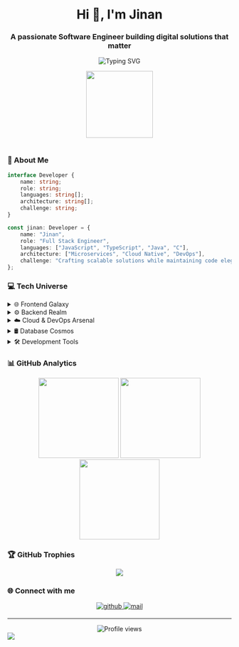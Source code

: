 <h1 align="center">Hi 👋, I'm Jinan</h1>
<h3 align="center">A passionate Software Engineer building digital solutions that matter</h3>
<p align="center">
  <img src="https://readme-typing-svg.herokuapp.com?font=Fira+Code&pause=1000&color=2E8B57&center=true&vCenter=true&width=435&lines=Full+Stack+Developer;Software+Engineer;Problem+Solver;Code+Craftsman" alt="Typing SVG" />
</p>

<div align="center">
  <img height="150" src="https://raw.githubusercontent.com/gist/patevs/b007a0e98fb216438d4cbf559fac4166/raw/88f20c9d749d756be63f22b09f3c4ac570bc5101/programming.gif"/>
</div>


<br/>



### 🚀 About Me

```typescript
interface Developer {
    name: string;
    role: string;
    languages: string[];
    architecture: string[];
    challenge: string;
}

const jinan: Developer = {
    name: "Jinan",
    role: "Full Stack Engineer",
    languages: ["JavaScript", "TypeScript", "Java", "C"],
    architecture: ["Microservices", "Cloud Native", "DevOps"],
    challenge: "Crafting scalable solutions while maintaining code elegance"
};
```

### 💻 Tech Universe

<details>
<summary>🌐 Frontend Galaxy</summary>
<br/>
<div align="center">

![HTML](https://img.shields.io/badge/-HTML-05122A?style=for-the-badge&logo=HTML5)&nbsp;
![CSS](https://img.shields.io/badge/-CSS-05122A?style=for-the-badge&logo=CSS3&logoColor=1572B6)&nbsp;
![JavaScript](https://img.shields.io/badge/-JavaScript-05122A?style=for-the-badge&logo=javascript)&nbsp;
![TypeScript](https://img.shields.io/badge/-TypeScript-05122A?style=for-the-badge&logo=typescript)&nbsp;
![React](https://img.shields.io/badge/-React-05122A?style=for-the-badge&logo=react)&nbsp;
![jQuery](https://img.shields.io/badge/-jQuery-05122A?style=for-the-badge&logo=jQuery)&nbsp;
![Bootstrap](https://img.shields.io/badge/-Bootstrap-05122A?style=for-the-badge&logo=bootstrap&logoColor=563D7C)
![Tailwind CSS](https://img.shields.io/badge/-Tailwind_CSS-05122A?style=for-the-badge&logo=tailwind-css)&nbsp;

</div>
</details>

<details>
<summary>⚙️ Backend Realm</summary>
<br/>
<div align="center">

![Node.js](https://img.shields.io/badge/-Node.js-05122A?style=for-the-badge&logo=node.js)&nbsp;
![Express.js](https://img.shields.io/badge/-Express.js-05122A?style=for-the-badge&logo=express)&nbsp;
![Java](https://img.shields.io/badge/-Java-05122A?style=for-the-badge&logo=Java&logoColor=FFA518)&nbsp;
![C](https://img.shields.io/badge/-C-05122A?style=for-the-badge&logo=C&logoColor=A8B9CC)&nbsp;

</div>
</details>

<details>
<summary>☁️ Cloud & DevOps Arsenal</summary>
<br/>
<div align="center">

![AWS](https://img.shields.io/badge/-AWS-05122A?style=for-the-badge&logo=amazon-aws)&nbsp;
![Nginx](https://img.shields.io/badge/-Nginx-05122A?style=for-the-badge&logo=nginx&logoColor=009639)&nbsp;
![Docker](https://img.shields.io/badge/-Docker-05122A?style=for-the-badge&logo=docker)&nbsp;
![Firebase](https://img.shields.io/badge/-Firebase-05122A?style=for-the-badge&logo=firebase)&nbsp;

</div>
</details>

<details>
<summary>🛢️ Database Cosmos</summary>
<br/>
<div align="center">

![MongoDB](https://img.shields.io/badge/-MongoDB-05122A?style=for-the-badge&logo=mongodb)&nbsp;
![PostgreSQL](https://img.shields.io/badge/-PostgreSQL-05122A?style=for-the-badge&logo=postgresql)&nbsp;

</div>
</details>

<details>
<summary>🛠️ Development Tools</summary>
<br/>
<div align="center">

![Git](https://img.shields.io/badge/-Git-05122A?style=for-the-badge&logo=git)&nbsp;
![GitHub](https://img.shields.io/badge/-GitHub-05122A?style=for-the-badge&logo=github)&nbsp;
![Visual Studio Code](https://img.shields.io/badge/-Visual%20Studio%20Code-05122A?style=for-the-badge&logo=visual-studio-code&logoColor=007ACC)&nbsp;
![Eclipse](https://img.shields.io/badge/-Eclipse-05122A?style=for-the-badge&logo=eclipse-ide&logoColor=2C2255)&nbsp;
![NetBeans](https://img.shields.io/badge/-NetBeans-05122A?style=for-the-badge&logo=NetBeans-ide&logoColor=2C2255)&nbsp;

</div>
</details>

### 📊 GitHub Analytics

<div align="center">
  <img src="https://github-readme-stats.vercel.app/api?username=jinu721&show_icons=true&theme=tokyonight&hide_border=true&include_all_commits=true&count_private=true" height="180"/>
  <img src="https://github-readme-streak-stats.herokuapp.com/?user=jinu721&theme=tokyonight&hide_border=true" height="180"/>
</div>

<div align="center">
  <img src="https://github-readme-stats.vercel.app/api/top-langs/?username=jinu721&theme=tokyonight&hide_border=true&include_all_commits=true&count_private=true&layout=compact" height="180"/>
</div>

### 🏆 GitHub Trophies
<div align="center">
  <img src="https://github-profile-trophy.vercel.app/?username=jinu721&theme=tokyonight&no-frame=true&no-bg=false&margin-w=4" />
</div>

### 🌐 Connect with me
<div align="center">
  <a href="https://github.com/jinu721" target="_blank">
    <img src="https://img.shields.io/badge/github-%2324292e.svg?&style=for-the-badge&logo=github&logoColor=white" alt=github style="margin-bottom: 5px;"/>
  </a>
  <a href="mailto:your.email@example.com" target="_blank">
    <img src="https://img.shields.io/badge/email-%23EA4335.svg?&style=for-the-badge&logo=gmail&logoColor=white" alt=mail style="margin-bottom: 5px;"/>
  </a>
</div>

---

<div align="center">
  <img src="https://komarev.com/ghpvc/?username=jinu721&label=Profile%20Views&color=0e75b6&style=flat" alt="Profile views" />
</div>

<img src="https://raw.githubusercontent.com/Trilokia/Trilokia/379277808c61ef204768a61bbc5d25bc7798ccf1/bottom_header.svg" />
